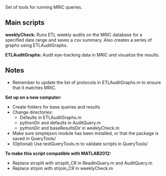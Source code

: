Set of tools for running MRIC queries.

## Main scripts
**weeklyCheck:** Runs ETL weekly audits on the MRIC database for a
specified date range and saves a csv summary. Also creates a 
series of graphs using ETLAuditGraphs.

**ETLAuditGraphs:** Audit eye-tracking data in MRIC and visualize the
results.

## Notes
+ Remember to update the list of protocols in ETLAuditGraphs.m to ensure
that it matches MRIC. 

**Set up on a new computer:**
+ Create folders for base queries and results
+ Change directories: 
    - Defaults in ETLAuditGraphs.m 
    - pythonDir and defaults in AuditQuery.m 
    - pythonDir and baseResultsDir in weeklyCheck.m
+ Make sure simplejson module has been installed, or that the package is saved in 
QueryTools/
+ (Optional) Use testQueryTools.m to validate scripts in QueryTools/


**To make this script compatible with MATLAB2012:**
+ Replace strsplit with strsplit\_CR in ReadInQuery.m and AuditQuery.m 
+ Replace strjoin with strjoin\_CR in weeklyCheck.m